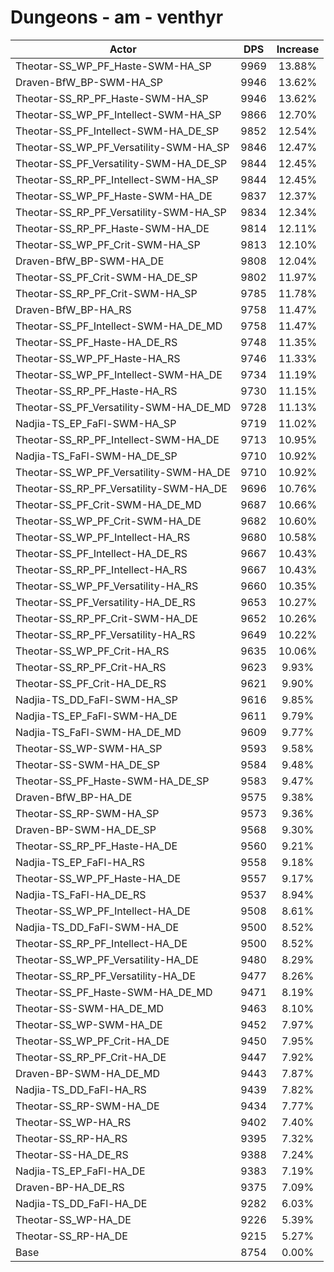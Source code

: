 # Dungeons - am - venthyr
| Actor | DPS | Increase |
|---|:---:|:---:|
|Theotar-SS_WP_PF_Haste-SWM-HA_SP|9969|13.88%|
|Draven-BfW_BP-SWM-HA_SP|9946|13.62%|
|Theotar-SS_RP_PF_Haste-SWM-HA_SP|9946|13.62%|
|Theotar-SS_WP_PF_Intellect-SWM-HA_SP|9866|12.70%|
|Theotar-SS_PF_Intellect-SWM-HA_DE_SP|9852|12.54%|
|Theotar-SS_WP_PF_Versatility-SWM-HA_SP|9846|12.47%|
|Theotar-SS_PF_Versatility-SWM-HA_DE_SP|9844|12.45%|
|Theotar-SS_RP_PF_Intellect-SWM-HA_SP|9844|12.45%|
|Theotar-SS_WP_PF_Haste-SWM-HA_DE|9837|12.37%|
|Theotar-SS_RP_PF_Versatility-SWM-HA_SP|9834|12.34%|
|Theotar-SS_RP_PF_Haste-SWM-HA_DE|9814|12.11%|
|Theotar-SS_WP_PF_Crit-SWM-HA_SP|9813|12.10%|
|Draven-BfW_BP-SWM-HA_DE|9808|12.04%|
|Theotar-SS_PF_Crit-SWM-HA_DE_SP|9802|11.97%|
|Theotar-SS_RP_PF_Crit-SWM-HA_SP|9785|11.78%|
|Draven-BfW_BP-HA_RS|9758|11.47%|
|Theotar-SS_PF_Intellect-SWM-HA_DE_MD|9758|11.47%|
|Theotar-SS_PF_Haste-HA_DE_RS|9748|11.35%|
|Theotar-SS_WP_PF_Haste-HA_RS|9746|11.33%|
|Theotar-SS_WP_PF_Intellect-SWM-HA_DE|9734|11.19%|
|Theotar-SS_RP_PF_Haste-HA_RS|9730|11.15%|
|Theotar-SS_PF_Versatility-SWM-HA_DE_MD|9728|11.13%|
|Nadjia-TS_EP_FaFl-SWM-HA_SP|9719|11.02%|
|Theotar-SS_RP_PF_Intellect-SWM-HA_DE|9713|10.95%|
|Nadjia-TS_FaFl-SWM-HA_DE_SP|9710|10.92%|
|Theotar-SS_WP_PF_Versatility-SWM-HA_DE|9710|10.92%|
|Theotar-SS_RP_PF_Versatility-SWM-HA_DE|9696|10.76%|
|Theotar-SS_PF_Crit-SWM-HA_DE_MD|9687|10.66%|
|Theotar-SS_WP_PF_Crit-SWM-HA_DE|9682|10.60%|
|Theotar-SS_WP_PF_Intellect-HA_RS|9680|10.58%|
|Theotar-SS_PF_Intellect-HA_DE_RS|9667|10.43%|
|Theotar-SS_RP_PF_Intellect-HA_RS|9667|10.43%|
|Theotar-SS_WP_PF_Versatility-HA_RS|9660|10.35%|
|Theotar-SS_PF_Versatility-HA_DE_RS|9653|10.27%|
|Theotar-SS_RP_PF_Crit-SWM-HA_DE|9652|10.26%|
|Theotar-SS_RP_PF_Versatility-HA_RS|9649|10.22%|
|Theotar-SS_WP_PF_Crit-HA_RS|9635|10.06%|
|Theotar-SS_RP_PF_Crit-HA_RS|9623|9.93%|
|Theotar-SS_PF_Crit-HA_DE_RS|9621|9.90%|
|Nadjia-TS_DD_FaFl-SWM-HA_SP|9616|9.85%|
|Nadjia-TS_EP_FaFl-SWM-HA_DE|9611|9.79%|
|Nadjia-TS_FaFl-SWM-HA_DE_MD|9609|9.77%|
|Theotar-SS_WP-SWM-HA_SP|9593|9.58%|
|Theotar-SS-SWM-HA_DE_SP|9584|9.48%|
|Theotar-SS_PF_Haste-SWM-HA_DE_SP|9583|9.47%|
|Draven-BfW_BP-HA_DE|9575|9.38%|
|Theotar-SS_RP-SWM-HA_SP|9573|9.36%|
|Draven-BP-SWM-HA_DE_SP|9568|9.30%|
|Theotar-SS_RP_PF_Haste-HA_DE|9560|9.21%|
|Nadjia-TS_EP_FaFl-HA_RS|9558|9.18%|
|Theotar-SS_WP_PF_Haste-HA_DE|9557|9.17%|
|Nadjia-TS_FaFl-HA_DE_RS|9537|8.94%|
|Theotar-SS_WP_PF_Intellect-HA_DE|9508|8.61%|
|Nadjia-TS_DD_FaFl-SWM-HA_DE|9500|8.52%|
|Theotar-SS_RP_PF_Intellect-HA_DE|9500|8.52%|
|Theotar-SS_WP_PF_Versatility-HA_DE|9480|8.29%|
|Theotar-SS_RP_PF_Versatility-HA_DE|9477|8.26%|
|Theotar-SS_PF_Haste-SWM-HA_DE_MD|9471|8.19%|
|Theotar-SS-SWM-HA_DE_MD|9463|8.10%|
|Theotar-SS_WP-SWM-HA_DE|9452|7.97%|
|Theotar-SS_WP_PF_Crit-HA_DE|9450|7.95%|
|Theotar-SS_RP_PF_Crit-HA_DE|9447|7.92%|
|Draven-BP-SWM-HA_DE_MD|9443|7.87%|
|Nadjia-TS_DD_FaFl-HA_RS|9439|7.82%|
|Theotar-SS_RP-SWM-HA_DE|9434|7.77%|
|Theotar-SS_WP-HA_RS|9402|7.40%|
|Theotar-SS_RP-HA_RS|9395|7.32%|
|Theotar-SS-HA_DE_RS|9388|7.24%|
|Nadjia-TS_EP_FaFl-HA_DE|9383|7.19%|
|Draven-BP-HA_DE_RS|9375|7.09%|
|Nadjia-TS_DD_FaFl-HA_DE|9282|6.03%|
|Theotar-SS_WP-HA_DE|9226|5.39%|
|Theotar-SS_RP-HA_DE|9215|5.27%|
|Base|8754|0.00%|
